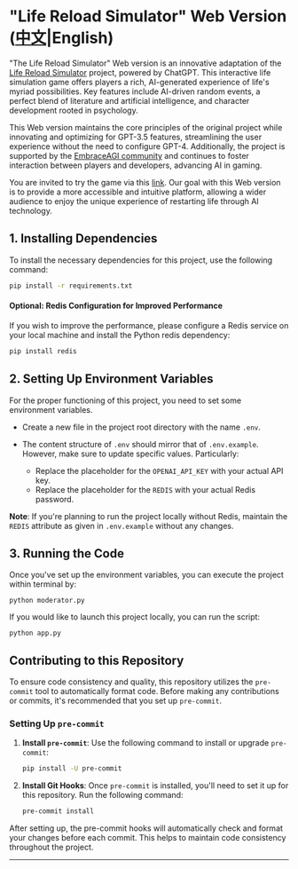 # "Life Reload Simulator" Web Version ([中文](./README.md)|English)

"The Life Reload Simulator" Web version is an innovative adaptation of the [Life Reload Simulator](https://github.com/EmbraceAGI/LifeReloaded) project, powered by ChatGPT. This interactive life simulation game offers players a rich, AI-generated experience of life's myriad possibilities. Key features include AI-driven random events, a perfect blend of literature and artificial intelligence, and character development rooted in psychology.

This Web version maintains the core principles of the original project while innovating and optimizing for GPT-3.5 features, streamlining the user experience without the need to configure GPT-4. Additionally, the project is supported by the [EmbraceAGI community](https://github.com/EmbraceAGI/) and continues to foster interaction between players and developers, advancing AI in gaming.

You are invited to try the game via this [link](https://sun-zhengwt.com/life-reload/). Our goal with this Web version is to provide a more accessible and intuitive platform, allowing a wider audience to enjoy the unique experience of restarting life through AI technology.

## 1. Installing Dependencies

To install the necessary dependencies for this project, use the following command:

```bash
pip install -r requirements.txt
```

#### Optional: Redis Configuration for Improved Performance

If you wish to improve the performance, please configure a Redis service on your local machine and install the Python redis dependency:

```bash
pip install redis
```

## 2. Setting Up Environment Variables

For the proper functioning of this project, you need to set some environment variables.

- Create a new file in the project root directory with the name `.env`.

- The content structure of `.env` should mirror that of `.env.example`. However, make sure to update specific values. Particularly:

  - Replace the placeholder for the `OPENAI_API_KEY` with your actual API key.
  - Replace the placeholder for the `REDIS` with your actual Redis password.

**Note**: If you're planning to run the project locally without Redis, maintain the `REDIS` attribute as given in `.env.example` without any changes.

## 3. Running the Code

Once you've set up the environment variables, you can execute the project within terminal by:

```
python moderator.py
```

If you would like to launch this project locally, you can run the script:

```
python app.py
```

## Contributing to this Repository

To ensure code consistency and quality, this repository utilizes the `pre-commit` tool to automatically format code. Before making any contributions or commits, it's recommended that you set up `pre-commit`.

### Setting Up `pre-commit`

1. **Install `pre-commit`**: Use the following command to install or upgrade `pre-commit`:

   ```bash
   pip install -U pre-commit
   ```

2. **Install Git Hooks**: Once `pre-commit` is installed, you'll need to set it up for this repository. Run the following command:

   ```bash
   pre-commit install
   ```

After setting up, the pre-commit hooks will automatically check and format your changes before each commit. This helps to maintain code consistency throughout the project.

______________________________________________________________________
